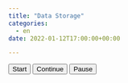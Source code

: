 ```yaml
---
title: "Data Storage"
categories: 
  - en
date: 2022-01-12T17:00:00+00:00

---
```


<div id="tableauEmbed">
  <button id="start-btn" type="button" class="btn btn-outline-dark">Start</button>
  <button id="continue-btn" type="button" class="btn btn-outline-dark">Continue</button>
  <button id="pause-btn" type="button" class="btn btn-outline-dark">Pause</button>
  <tableau-viz
    src="https://public.tableau.com/views/NBA2024StatRace/UsingFilter?:language=en-US&publish=yes&:sid=&:redirect=auth&:display_count=n&:origin=viz_share_link"
    device="tablet"
    hide-tabs
    height="800px"
    toolbar="hidden"
  >
  </tableau-viz>
  <link rel="stylesheet" href="https://cdn.jsdelivr.net/npm/bootstrap@4.0.0/dist/css/bootstrap.min.css" integrity="sha384-Gn5384xqQ1aoWXA+058RXPxPg6fy4IWvTNh0E263XmFcJlSAwiGgFAW/dAiS6JXm" crossorigin="anonymous">
  <script type="module">
    import { FilterUpdateType, SheetType, TableauEventType } from 'https://public.tableau.com/javascripts/api/tableau.embedding.3.latest.js';
    (async () => {
      const wait = (ms) => new Promise(resolve => setTimeout(resolve, ms));

      window.tabConfig = window.tabConfig || {};

      tabConfig.functions = tabConfig.functions || {};
      tabConfig.data = tabConfig.data || {};

      tabConfig.data.keepRunning = false;

      // Get the viz object from the HTML web component
      const viz = document.querySelector('tableau-viz, tableau-authoring-viz');

      // window.token is the JWT generated using a Connected App configured with Direct Trust.
      // The value is generated and is only available when this code executes within the Embedding Playground.
      // See the Connected Apps documentation (https://sfdc.co/ca-direct) for more information.
      // See this repository (https://sfdc.co/ca-jwt) for samples in various languages.
      viz.token = window.token;

      // Wait for the viz to become interactive
      await new Promise((resolve, reject) => {
        // Add an event listener to verify the viz becomes interactive
        viz.addEventListener(TableauEventType.FirstInteractive, () => {
          console.log('Viz is interactive!');
          resolve();
        });

        viz.addEventListener(TableauEventType.VizLoadError, (error) => {
          const message = JSON.parse(error.detail.message);
          const errorMessage = JSON.parse(message.errorMessage);

          const displayMessage = `ca-error-${errorMessage.result.errors[0].code}`;
          reject(displayMessage);
        });
      });

      tabConfig.data.viz = viz;


      tabConfig.functions.selectSheet = function (viz, sheetName) {
        let dashboard;
        let worksheet;
        if (viz.workbook.activeSheet.sheetType === SheetType.Dashboard) {
          dashboard = viz.workbook.activeSheet;

          // Provide the name of the worksheet you want to use from the dashboard
          worksheet = dashboard.worksheets.find((ws) => ws.name === sheetName);
        } else {
          // Active sheet is already a worksheet
          worksheet = viz.workbook.activeSheet;
        }

        tabConfig.data.dashboard = dashboard;
        tabConfig.data.worksheet = worksheet;
      }

      tabConfig.functions.getDatesInRange = function (startDate, endDate) {
        let dates = [];
        let currentDate = new Date(startDate);

        while (currentDate <= endDate) {
          dates.push(new Date(currentDate + ":").toISOString().slice(0, 10));
          currentDate.setDate(currentDate.getDate() + 1);
        }

        tabConfig.data.dates = dates;
      }



      tabConfig.functions.processDates = async function (array) {
        for (const date of array) {
		  if (tabConfig.data.keepRunning) {
			await tabConfig.data.worksheet.applyFilterAsync("Game Date", [date], FilterUpdateType.Replace); // Process the date
			tabConfig.data.dates = array.filter(arrayItem => arrayItem !== date);
			await wait(1000); // Wait for 2 seconds before moving to the next date
		  } else {
		    return
		  }
        }
      }

      tabConfig.functions.runProc = function () {
        console.log('Start')

        tabConfig.data.sheetName = 'Using Filter - Chart';
        tabConfig.functions.selectSheet(tabConfig.data.viz, tabConfig.data.sheetName);

        console.log('Sheet Selected')

        tabConfig.data.startDate = new Date('2024-10-22');
        tabConfig.data.endDate = new Date('2024-12-21') // Day after last available date;
        tabConfig.functions.getDatesInRange(tabConfig.data.startDate, tabConfig.data.endDate)

        console.log('Dates Gathered')

        tabConfig.functions.processDates(tabConfig.data.dates);
      }

      /* tabConfig.functions.runProc(); */

      document.querySelector("#tableauEmbed #start-btn").addEventListener("click", function(e) {
		tabConfig.data.keepRunning = true;
		tabConfig.functions.runProc();
	  })

      document.querySelector("#tableauEmbed #continue-btn").addEventListener("click", function(e) {
		tabConfig.data.keepRunning = true;
		tabConfig.functions.processDates(tabConfig.data.dates);
	  })

      document.querySelector("#tableauEmbed #pause-btn").addEventListener("click", function(e) {
		tabConfig.data.keepRunning = false;
	  })

      // *** Insert your code below! ***
    })();
  </script>  
  <style>
    #tableauEmbed {
      width: 100%;
      height: 100%;
      margin-bottom: 75px;
    }    
	
	#tableauEmbed tableau-viz {
      height: 825px;
    }
  </style>
</div>

# What is Data Storage?

Data Storage is the the act of storing data (duh!). Data Storage is to decide where you are going to keep the data for your process. The decision to how and where the data is kept can be done based on multiple reasons: ease of access, security, size...

More often than not we are going to see very common data storage strategies, like the best friend/worst enemy of every analyst, Excel. Excel is easy to access and to share, since most people have the necessary program to use it. It is also very user friendly, with no coding/scripting/querying knowledge necessary. If you are starting your analytics journey, definitely expect a lot of data to come on Excel format (.xls, .xlsx)

Another very common format to receive and store data is the "delimiter-separated values" files. The format most often is the csv (comma-separated values), where each column is separate by a comma and, usually, lines are separated by a new line. Another format commonly used is tsv (tab-separated values), but many other characters can be used to separate data.

When we start to store and communicate with a large amount of data (a million rows is usually when Excel start to give problems), it is probably smart to store that data in databases using management tools that can communicate with that database even when the numer of rows increase. There are many different types of database with the most common approach being the SQL (Structured Query Language) based databases. To use this type of storage you need to understand some to of querying language. 

As you start to see different flavors of databases, you will see differences on the languages, but they have many similarities between tools of the same type. Much like in our human languages, where, as we travel to different places, even if they speak the same language they have differences on how they speak and which words they use to describe the same thing, querying language also differs from one another as we travel between the available tools, but they tends to have the same backbone that are very much relatable between them.

## What Data Playground will use?

As we mentioned before, a lot of datasets are available in Excel and csv files, so at Data Playground we will use a lot of sets based on those format. Even some of the datasets created by us by gathering data, we will save on those two formats just for ease of use.

In other projects, the amount of data starts to become to big for Excel and would demand breaking the data in mutiple files, which could lead to errors. For those projects, we will use a Rational Database tool, called MySQL. MySQL is an open-source tool that can be downloaded and installed for free with a giant community, which helps us find solutions for some of the problems we may find as we go through the journey.

## What do I need to do?

### Excel

For Excel files, there is the Microsoft Excel path, that most professional and personal computers currently have. If you do not have the full Office version you can sign up for free to use the online version of Excel.

Other free versions of excel file readers are Google Sheets, Apache OpenOffice Calc and LibreOffice Calc. All those options are fairly good to read the data, all with its small differences from the Microsoft product.

### CSV and other delimiter-separated files

For most delimiter separated files, Excel readers are very reliable and do a good job to read the data and even transform in Excel-like files.

For some more complex data, like when the separator may appear in a text column (e.g. a comma-separated file with a full address column that one of the rows read "20 W 34th St, New York, NY 10001"), Excel file readers may not work as well and you may want to see the file in its raw format. For that Notepad (or TextEdit for Mac users) is available in most computers.

An option I personally like to have is Notepad++. Notepad++ is source code editor that support many different extensions (we will definitely talk more about it as we go through our projects). It not only provides usual text editor capabilities, but more complex ones like find and replace for regular expressions, line numbers etc that facilitates the cleaning and fixing on some data and coding sources.

Unfortunately, Notepad++ is only available for Windows, but Mac users can find very good alternatives like Brackets that provides pretty much the same capabilties (you may see Brackets some times here as well).

### Database

There a lot of different providers for database management solutions, some on premise (in a computer you have access to) while others in the cloud (a third party hosting the solution). Microsoft SQL Server, Oracle RDBMS, SAP Sybase ASE and IBM DB2 are some on premise tools, while AmazonRDS is a great example of cloud-based data management tool.

All the example above are commercial tools that you need a license or a paid account to use. As we intend to make our lives easier and available to everyone at Data Playground, we will use an open-source free-to-use on-premise tool called MySQL that is very similar to other relational SQL tools in the market. Other examples of open-source tools that we may see in future projects are PostgreSQL, MariaDB and MongoDB (all with its small peculiarities, but very similar to each other)

If you decide to follow us and use MySQL, please download the [MySQL Community Edition](https://dev.mysql.com/downloads/installer/)

## Why Data Storage?

Data is always stored somewhere somehow and we will be exposed to it if we decide to go on this analytics journey. At Data Playground, we will go through a variety of projects with data being sourced from different locations. This will give us a great understanding on why this topic is so important and a baseline for many companies when hiring data analysts, engineers and scientists.



I hope this helped to clarify all the different types of data sources you may encounter during our journey. 

Any questions or requests, please contact us at dataplayground.contact@gmail.com
